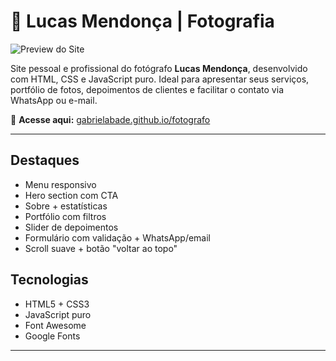 # 📸 Lucas Mendonça | Fotografia

![Preview do Site](https://gabrielabade.github.io/fotografoimages/fotografo.png)

Site pessoal e profissional do fotógrafo **Lucas Mendonça**, desenvolvido com HTML, CSS e JavaScript puro. Ideal para apresentar seus serviços, portfólio de fotos, depoimentos de clientes e facilitar o contato via WhatsApp ou e-mail.

🔗 **Acesse aqui:** [gabrielabade.github.io/fotografo](https://gabrielabade.github.io/fotografo/)

---


## Destaques

- Menu responsivo
- Hero section com CTA
- Sobre + estatísticas
- Portfólio com filtros
- Slider de depoimentos
- Formulário com validação + WhatsApp/email
- Scroll suave + botão \"voltar ao topo\"

## Tecnologias

- HTML5 + CSS3
- JavaScript puro
- Font Awesome
- Google Fonts

---
